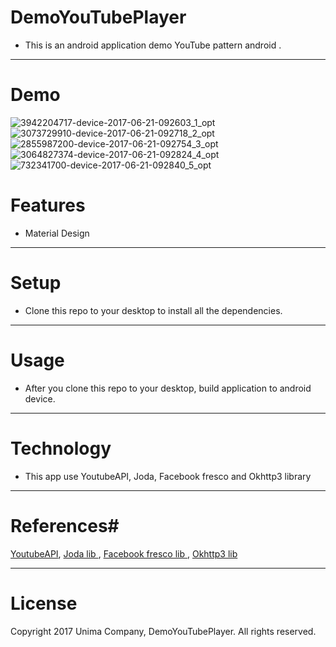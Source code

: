 # DemoYouTubePlayer #

* This is an android application demo YouTube pattern android .
* * *
# Demo #

![3942204717-device-2017-06-21-092603_1_opt](https://user-images.githubusercontent.com/35825495/35423436-4fb7b7c0-0280-11e8-8f55-16c6e68c4335.png)
![3073729910-device-2017-06-21-092718_2_opt](https://user-images.githubusercontent.com/35825495/35423438-5269d6ce-0280-11e8-9f4a-56c81d8f0e37.png)
![2855987200-device-2017-06-21-092754_3_opt](https://user-images.githubusercontent.com/35825495/35423441-544de2fa-0280-11e8-9620-5d68a8161c86.png)
![3064827374-device-2017-06-21-092824_4_opt](https://user-images.githubusercontent.com/35825495/35423442-56ce8750-0280-11e8-90d6-d409fc4c90e2.png)
![732341700-device-2017-06-21-092840_5_opt](https://user-images.githubusercontent.com/35825495/35423446-58cf3388-0280-11e8-8cb4-4fc93895fec4.png)

# Features #
* Material Design

***
# Setup #
* Clone this repo to your desktop to install all the dependencies.

---
# Usage #
* After you clone this repo to your desktop, build application to android device.

***
# Technology #
* This app use YoutubeAPI, Joda, Facebook fresco and Okhttp3 library

***
# References#
[YoutubeAPI](https://developers.](https://bitbucket.org/repo/Ag677Bn/images/87011893-device-2017-06-21-092754_3_opt.png)google.com/youtube/documentation/), 
[Joda lib ](http://www.joda.org/joda-time/), 
[Facebook fresco lib ](http://frescolib.org/docs/), 
[Okhttp3 lib](https://square.github.io/okhttp/3.x/okhttp/)

---

# License #
Copyright 2017 Unima Company, DemoYouTubePlayer.
All rights reserved.
